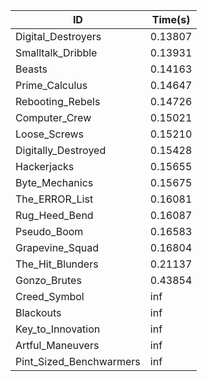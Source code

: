 |ID|Time(s)|
|-|-|
|Digital_Destroyers|0.13807|
|Smalltalk_Dribble|0.13931|
|Beasts|0.14163|
|Prime_Calculus|0.14647|
|Rebooting_Rebels|0.14726|
|Computer_Crew|0.15021|
|Loose_Screws|0.15210|
|Digitally_Destroyed|0.15428|
|Hackerjacks|0.15655|
|Byte_Mechanics|0.15675|
|The_ERROR_List|0.16081|
|Rug_Heed_Bend|0.16087|
|Pseudo_Boom|0.16583|
|Grapevine_Squad|0.16804|
|The_Hit_Blunders|0.21137|
|Gonzo_Brutes|0.43854|
|Creed_Symbol|inf|
|Blackouts|inf|
|Key_to_Innovation|inf|
|Artful_Maneuvers|inf|
|Pint_Sized_Benchwarmers|inf|
